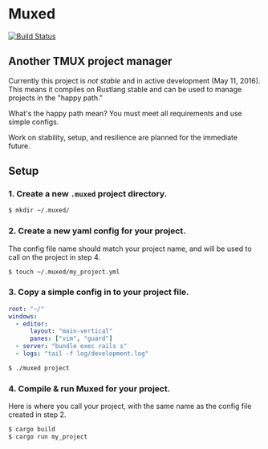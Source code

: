 Muxed
=====
[![Build Status](https://travis-ci.org/brianp/muxed.png?branch=master)](https://travis-ci.org/brianp/muxed)

## Another TMUX project manager

Currently this project is _not stable_ and in active development (May 11, 2016). This means it compiles on Rustlang stable and can be used to manage projects in the "happy path."

What's the happy path mean? You must meet all requirements and use simple configs.

Work on stability, setup, and resilience are planned for the immediate future.

## Setup

### 1. Create a new `.muxed` project directory.

```bash
$ mkdir ~/.muxed/
```

### 2. Create a new yaml config for your project.
The config file name should match your project name, and will be used to call on the project in step 4.

```bash
$ touch ~/.muxed/my_project.yml
```

### 3. Copy a simple config in to your project file.

```yaml
root: "~/"
windows:
  - editor:
      layout: "main-vertical"
      panes: ["vim", "guard"]
  - server: "bundle exec rails s"
  - logs: "tail -f log/development.log"
```

```bash
$ ./muxed project
```

### 4. Compile & run Muxed for your project.
Here is where you call your project, with the same name as the config file created in step 2.

```bash
$ cargo build
$ cargo run my_project
```
